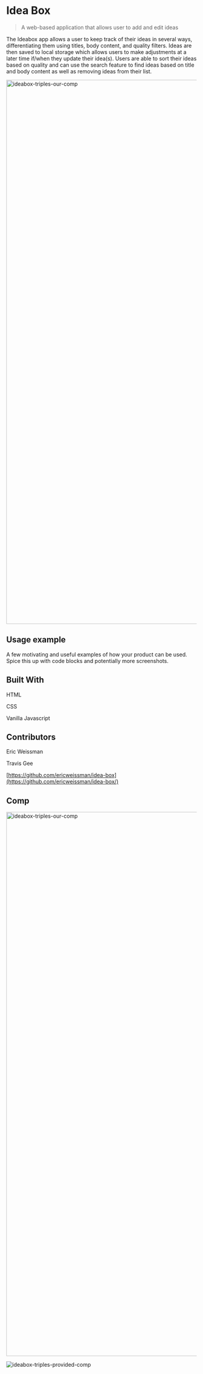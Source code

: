 # Idea Box
> A web-based application that allows user to add and edit ideas

The Ideabox app allows a user to keep track of their ideas in several ways, differentiating them using titles, body content, and quality filters. Ideas are then saved to local storage which allows users to make adjustments at a later time if/when they update their idea(s). Users are able to sort their ideas based on quality and can use the search feature to find ideas based on title and body content as well as removing ideas from their list.

<img width="1435" alt="ideabox-triples-our-comp" src="https://user-images.githubusercontent.com/39391585/47855572-993eab00-ddaa-11e8-85d2-80afd038f15f.png">

## Usage example

A few motivating and useful examples of how your product can be used. Spice this up with code blocks and potentially more screenshots.

## Built With
HTML

CSS

Vanilla Javascript

## Contributors

Eric Weissman

Travis Gee

[https://github.com/ericweissman/idea-box](https://github.com/ericweissman/idea-box/)



## Comp
<img width="1435" alt="ideabox-triples-our-comp" src="https://user-images.githubusercontent.com/39391585/47855572-993eab00-ddaa-11e8-85d2-80afd038f15f.png">

![ideabox-triples-provided-comp](https://user-images.githubusercontent.com/39391585/47855574-9b086e80-ddaa-11e8-9a88-875f80172277.jpg)
